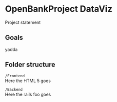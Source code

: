 # OpenBankProject DataViz
Project statement

## Goals
yadda

## Folder structure

`/Frontend`  
Here the HTML 5 goes


`/Backend`  
Here the rails foo goes

